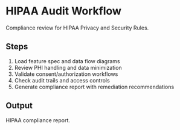 # HIPAA Audit Workflow

Compliance review for HIPAA Privacy and Security Rules.

## Steps
1. Load feature spec and data flow diagrams
2. Review PHI handling and data minimization
3. Validate consent/authorization workflows
4. Check audit trails and access controls
5. Generate compliance report with remediation recommendations

## Output
HIPAA compliance report.

